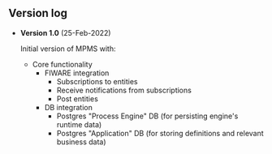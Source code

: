 ## Version log
	 
- **Version 1.0** (25-Feb-2022)
       
    Initial version of MPMS with:
	 - Core functionality
	    - FIWARE  integration
		    - Subscriptions to entities
		    - Receive notifications from subscriptions
		    - Post entities
	    - DB integration
		    - Postgres "Process Engine" DB (for persisting engine's runtime data)
		    - Postgres "Application" DB (for storing definitions and relevant business data)